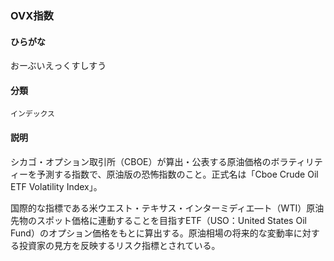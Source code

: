 <div style="display:none;">

## [あ行](securities-terms?id=あ行)
## [か行](securities-terms?id=か行)
## [さ行](securities-terms?id=さ行)
## [た行](securities-terms?id=た行)
## [な行](securities-terms?id=な行)
## [は行](securities-terms?id=は行)
## [ま行](securities-terms?id=ま行)
## [や行](securities-terms?id=や行)
## [ら行](securities-terms?id=ら行)
## [わ行](securities-terms?id=わ行)
## [英数字・記号](securities-terms?id=英数字・記号)

</div>

### OVX指数

#### ひらがな

おーぶいえっくすしすう

#### 分類

`インデックス`

#### 説明

シカゴ・オプション取引所（CBOE）が算出・公表する原油価格のボラティリティーを予測する指数で、原油版の恐怖指数のこと。正式名は「Cboe Crude Oil ETF Volatility Index」。
 
国際的な指標である米ウエスト・テキサス・インターミディエ―ト（WTI）原油先物のスポット価格に連動することを目指すETF（USO：United States Oil Fund）のオプション価格をもとに算出する。原油相場の将来的な変動率に対する投資家の見方を反映するリスク指標とされている。

